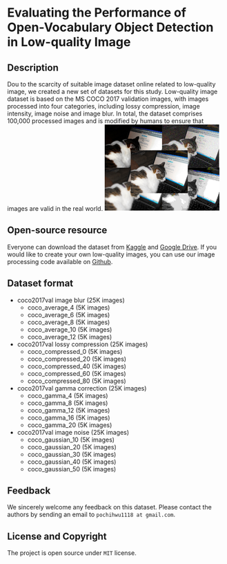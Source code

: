 # Evaluating the Performance of Open-Vocabulary Object Detection in Low-quality Image

## Description
Dou to the scarcity of suitable image dataset online related to low-quality image, we created a new set of datasets for this study.  Low-quality image dataset is based on the MS COCO 2017 validation images, with images processed into four categories, including lossy compression, image intensity, image noise and image blur.  In total, the dataset comprises 100,000 processed images and is modified by humans to ensure that images are valid in the real world.
<img src="cover.png" height="200" >



## Open-source resource
Everyone can download the dataset from [Kaggle](https://www.kaggle.com/datasets/pochihwu/low-quality-image-dataset) and [Google Drive]().
If you would like to create your own low-quality images, you can use our image processing code available on [Github](https://github.com/pochih-code/Low-quality-image-dataset/tree/main/image%20processing).

## Dataset format
- coco2017val image blur (25K images)
  - coco_average_4 (5K images)
  - coco_average_6 (5K images)
  - coco_average_8 (5K images)
  - coco_average_10 (5K images)
  - coco_average_12 (5K images)
- coco2017val lossy compression (25K images)
  - coco_compressed_0 (5K images)
  - coco_compressed_20 (5K images)
  - coco_compressed_40 (5K images)
  - coco_compressed_60 (5K images)
  - coco_compressed_80 (5K images)
- coco2017val gamma correction (25K images)
  - coco_gamma_4 (5K images)
  - coco_gamma_8 (5K images)
  - coco_gamma_12 (5K images)
  - coco_gamma_16 (5K images)
  - coco_gamma_20 (5K images)
- coco2017val image noise (25K images)
  - coco_gaussian_10 (5K images)
  - coco_gaussian_20 (5K images)
  - coco_gaussian_30 (5K images)
  - coco_gaussian_40 (5K images)
  - coco_gaussian_50 (5K images)

## Feedback
We sincerely welcome any feedback on this dataset. Please contact the authors by sending an email to `pochihwu1118 at gmail.com`.
## License and Copyright
The project is open source under `MIT` license. 